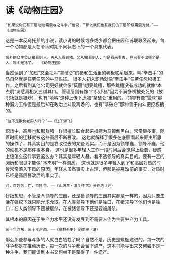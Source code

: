 # 读《动物庄园》

```
“如果说你们有下层动物需要与之斗争，”他说，“那么我们也有我们的下层阶级需要对付。”——《动物庄园》
```

这是一本反乌托邦的小说，读小说的时候或多或少都会把庄园和苏联联系起来。每一个动物都是人在不同时期不同状态下的一个具象代表。

```
窗外的众生灵从猪看到人，再从人看到猪，又从猪看到人，可是看来看去，竟已看不出哪个是人、哪个是猪了。——《动物庄园》
```

当然读到了“加班”又会把叫“拿破仑”的猪和生活里的老板联系起来。叫“拳击手”的马自然就是任劳任怨的牛马象征。
很多人初入职场就像“拳击手”任劳任怨积极工作，之后看到其他公司更好就会像“莫丽”想要跳槽，那些跳槽没有成功的就像“本杰明”洞悉真相又三缄其口。
管理层则有像“四只小猪”因为不满多嘴被处死的（放职场就是被炒），也有“唢呐”这种上传下达被“拿破仑”重用的。
领导有像“雪球”那种努力工作但是最后却在政治上斗败离场的，也有“拿破仑”那种善于内斗把控权柄的。

```
“这不是欺负老实人吗？”——《让子弹飞》
```

职场中，高层也和那群猪一样很擅长联合起来指鹿为马颠倒黑白。常常很多事，随着时间的迁移就被这些高层不断篡改。
这也就解释了很多在底层看起来匪夷所思的操作了，其真实目的是篡改过去的某些现实。而不是因为领导蠢，领导不蠢，他的动机不是那件事本身。
这也是很多年轻人工作一段时间后会觉得上级蠢，疑惑上级怎么这件事要这么办？其实是年轻人蠢，看不透领导的真实目的。要有一定的阅历和眼见才能像“本杰明”一样洞悉。
这也就是很多年轻人到了和高层对质的时候常常落入下风的原因。年轻人虽然事实上占理，但那是被篡改前的事实，对质时已经是高层篡改后的事实了。

```
兴，百姓苦；亡，百姓苦。——《山坡羊・潼关怀古》张养浩（元）
```

仔细想想，不管是人领导的庄园，还是猪领导的庄园其实都是一样的，因为只要生活在强权下就只能允求允取。在人类领导下他们是牲口，在猪领导下他们也是牲口；在人类领导下要被屠杀，在被猪领导下还是要被屠杀。

其根本的原因在于生产力水平还没有发展到不需要人作为主要生产力工具。

```
三十年河东，三十年河西。——《儒林外史》吴敬梓（清）
```

那么那些参与斗争的人就白白牺牲了吗？自然不是。历史是螺旋递进的，每一次的斗争都是在推动历史，每一次的斗争都会留下遗产。这本书能写出来又何尝不是一种斗争，我们能读到本书又何尝不是获得了一件遗产。
